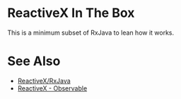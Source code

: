 # ReactiveX In The Box
This is a minimum subset of RxJava to lean how it works.

# See Also

* [ReactiveX/RxJava](https://github.com/ReactiveX/RxJava)
* [ReactiveX - Observable](http://reactivex.io/documentation/observable.html)
